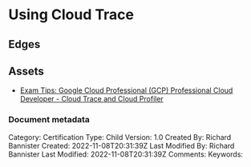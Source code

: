 # Using Cloud Trace

## Edges

## Assets
- [Exam Tips: Google Cloud Professional (GCP) Professional Cloud Developer - Cloud Trace and Cloud Profiler](https://www.linkedin.com/learning/exam-tips-google-cloud-professional-gcp-professional-cloud-developer/cloud-trace-and-cloud-profiler?autoplay=true&dApp=16967093&leis=LAA&resume=false&u=56685617)


### Document metadata
Category: Certification
Type: Child
Version: 1.0
Created By: Richard Bannister
Created: 2022-11-08T20:31:39Z
Last Modified By: Richard Bannister
Last Modified: 2022-11-08T20:31:39Z
Comments: 
Keywords: 